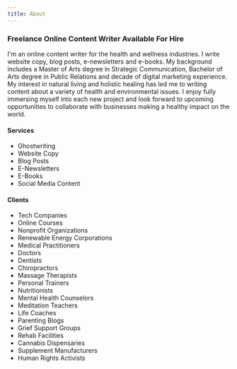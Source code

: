 ```yaml
---
title: About
---
```

### Freelance Online Content Writer Available For Hire

I'm an online content writer for the health and wellness industries. I write website copy, blog posts, e-newsletters and e-books. My background includes a Master of Arts degree in Strategic Communication, Bachelor of Arts degree in Public Relations and decade of digital marketing experience. My interest in natural living and holistic healing has led me to writing content about a variety of health and environmental issues. I enjoy fully immersing myself into each new project and look forward to upcoming opportunities to collaborate with businesses making a healthy impact on the world.

#### Services

* Ghostwriting
* Website Copy
* Blog Posts
* E-Newsletters
* E-Books
* Social Media Content

#### Clients

* Tech Companies
* Online Courses
* Nonprofit Organizations
* Renewable Energy Corporations
* Medical Practitioners
* Doctors
* Dentists
* Chiropractors
* Massage Therapists
* Personal Trainers
* Nutritionists
* Mental Health Counselors
* Meditation Teachers
* Life Coaches
* Parenting Blogs
* Grief Support Groups
* Rehab Facilities
* Cannabis Dispensaries
* Supplement Manufacturers
* Human Rights Activists
